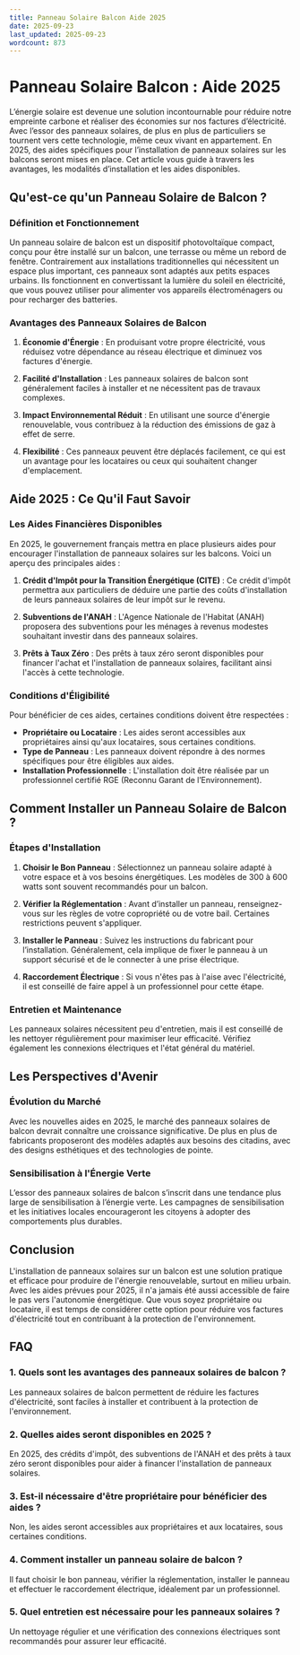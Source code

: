 ```yaml
---
title: Panneau Solaire Balcon Aide 2025
date: 2025-09-23
last_updated: 2025-09-23
wordcount: 873
---
```


# Panneau Solaire Balcon : Aide 2025

L’énergie solaire est devenue une solution incontournable pour réduire notre empreinte carbone et réaliser des économies sur nos factures d’électricité. Avec l’essor des panneaux solaires, de plus en plus de particuliers se tournent vers cette technologie, même ceux vivant en appartement. En 2025, des aides spécifiques pour l’installation de panneaux solaires sur les balcons seront mises en place. Cet article vous guide à travers les avantages, les modalités d’installation et les aides disponibles.

## Qu'est-ce qu'un Panneau Solaire de Balcon ?

### Définition et Fonctionnement

Un panneau solaire de balcon est un dispositif photovoltaïque compact, conçu pour être installé sur un balcon, une terrasse ou même un rebord de fenêtre. Contrairement aux installations traditionnelles qui nécessitent un espace plus important, ces panneaux sont adaptés aux petits espaces urbains. Ils fonctionnent en convertissant la lumière du soleil en électricité, que vous pouvez utiliser pour alimenter vos appareils électroménagers ou pour recharger des batteries.

### Avantages des Panneaux Solaires de Balcon

1. **Économie d'Énergie** : En produisant votre propre électricité, vous réduisez votre dépendance au réseau électrique et diminuez vos factures d'énergie.
   
2. **Facilité d'Installation** : Les panneaux solaires de balcon sont généralement faciles à installer et ne nécessitent pas de travaux complexes.

3. **Impact Environnemental Réduit** : En utilisant une source d'énergie renouvelable, vous contribuez à la réduction des émissions de gaz à effet de serre.

4. **Flexibilité** : Ces panneaux peuvent être déplacés facilement, ce qui est un avantage pour les locataires ou ceux qui souhaitent changer d'emplacement.

## Aide 2025 : Ce Qu'il Faut Savoir

### Les Aides Financières Disponibles

En 2025, le gouvernement français mettra en place plusieurs aides pour encourager l'installation de panneaux solaires sur les balcons. Voici un aperçu des principales aides :

1. **Crédit d'Impôt pour la Transition Énergétique (CITE)** : Ce crédit d'impôt permettra aux particuliers de déduire une partie des coûts d'installation de leurs panneaux solaires de leur impôt sur le revenu.

2. **Subventions de l'ANAH** : L'Agence Nationale de l'Habitat (ANAH) proposera des subventions pour les ménages à revenus modestes souhaitant investir dans des panneaux solaires.

3. **Prêts à Taux Zéro** : Des prêts à taux zéro seront disponibles pour financer l'achat et l'installation de panneaux solaires, facilitant ainsi l'accès à cette technologie.

### Conditions d'Éligibilité

Pour bénéficier de ces aides, certaines conditions doivent être respectées :

- **Propriétaire ou Locataire** : Les aides seront accessibles aux propriétaires ainsi qu'aux locataires, sous certaines conditions.
- **Type de Panneau** : Les panneaux doivent répondre à des normes spécifiques pour être éligibles aux aides.
- **Installation Professionnelle** : L'installation doit être réalisée par un professionnel certifié RGE (Reconnu Garant de l’Environnement).

## Comment Installer un Panneau Solaire de Balcon ?

### Étapes d'Installation

1. **Choisir le Bon Panneau** : Sélectionnez un panneau solaire adapté à votre espace et à vos besoins énergétiques. Les modèles de 300 à 600 watts sont souvent recommandés pour un balcon.

2. **Vérifier la Réglementation** : Avant d’installer un panneau, renseignez-vous sur les règles de votre copropriété ou de votre bail. Certaines restrictions peuvent s'appliquer.

3. **Installer le Panneau** : Suivez les instructions du fabricant pour l’installation. Généralement, cela implique de fixer le panneau à un support sécurisé et de le connecter à une prise électrique.

4. **Raccordement Électrique** : Si vous n'êtes pas à l'aise avec l'électricité, il est conseillé de faire appel à un professionnel pour cette étape.

### Entretien et Maintenance

Les panneaux solaires nécessitent peu d'entretien, mais il est conseillé de les nettoyer régulièrement pour maximiser leur efficacité. Vérifiez également les connexions électriques et l'état général du matériel.

## Les Perspectives d'Avenir

### Évolution du Marché

Avec les nouvelles aides en 2025, le marché des panneaux solaires de balcon devrait connaître une croissance significative. De plus en plus de fabricants proposeront des modèles adaptés aux besoins des citadins, avec des designs esthétiques et des technologies de pointe.

### Sensibilisation à l'Énergie Verte

L’essor des panneaux solaires de balcon s’inscrit dans une tendance plus large de sensibilisation à l’énergie verte. Les campagnes de sensibilisation et les initiatives locales encourageront les citoyens à adopter des comportements plus durables.

## Conclusion

L'installation de panneaux solaires sur un balcon est une solution pratique et efficace pour produire de l'énergie renouvelable, surtout en milieu urbain. Avec les aides prévues pour 2025, il n'a jamais été aussi accessible de faire le pas vers l'autonomie énergétique. Que vous soyez propriétaire ou locataire, il est temps de considérer cette option pour réduire vos factures d'électricité tout en contribuant à la protection de l'environnement.

## FAQ

### 1. Quels sont les avantages des panneaux solaires de balcon ?

Les panneaux solaires de balcon permettent de réduire les factures d'électricité, sont faciles à installer et contribuent à la protection de l'environnement.

### 2. Quelles aides seront disponibles en 2025 ?

En 2025, des crédits d'impôt, des subventions de l'ANAH et des prêts à taux zéro seront disponibles pour aider à financer l'installation de panneaux solaires.

### 3. Est-il nécessaire d'être propriétaire pour bénéficier des aides ?

Non, les aides seront accessibles aux propriétaires et aux locataires, sous certaines conditions.

### 4. Comment installer un panneau solaire de balcon ?

Il faut choisir le bon panneau, vérifier la réglementation, installer le panneau et effectuer le raccordement électrique, idéalement par un professionnel.

### 5. Quel entretien est nécessaire pour les panneaux solaires ?

Un nettoyage régulier et une vérification des connexions électriques sont recommandés pour assurer leur efficacité.